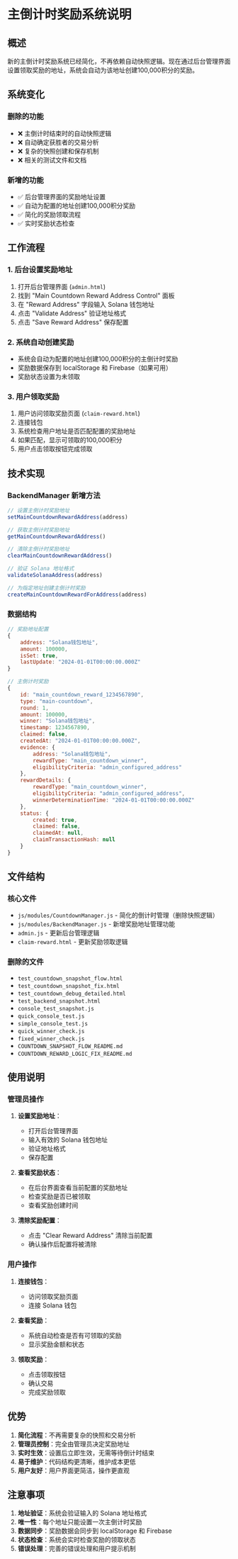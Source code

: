 # 主倒计时奖励系统说明

## 概述

新的主倒计时奖励系统已经简化，不再依赖自动快照逻辑。现在通过后台管理界面设置领取奖励的地址，系统会自动为该地址创建100,000积分的奖励。

## 系统变化

### 删除的功能
- ❌ 主倒计时结束时的自动快照逻辑
- ❌ 自动确定获胜者的交易分析
- ❌ 复杂的快照创建和保存机制
- ❌ 相关的测试文件和文档

### 新增的功能
- ✅ 后台管理界面的奖励地址设置
- ✅ 自动为配置的地址创建100,000积分奖励
- ✅ 简化的奖励领取流程
- ✅ 实时奖励状态检查

## 工作流程

### 1. 后台设置奖励地址
1. 打开后台管理界面 (`admin.html`)
2. 找到 "Main Countdown Reward Address Control" 面板
3. 在 "Reward Address" 字段输入 Solana 钱包地址
4. 点击 "Validate Address" 验证地址格式
5. 点击 "Save Reward Address" 保存配置

### 2. 系统自动创建奖励
- 系统会自动为配置的地址创建100,000积分的主倒计时奖励
- 奖励数据保存到 localStorage 和 Firebase（如果可用）
- 奖励状态设置为未领取

### 3. 用户领取奖励
1. 用户访问领取奖励页面 (`claim-reward.html`)
2. 连接钱包
3. 系统检查用户地址是否匹配配置的奖励地址
4. 如果匹配，显示可领取的100,000积分
5. 用户点击领取按钮完成领取

## 技术实现

### BackendManager 新增方法
```javascript
// 设置主倒计时奖励地址
setMainCountdownRewardAddress(address)

// 获取主倒计时奖励地址
getMainCountdownRewardAddress()

// 清除主倒计时奖励地址
clearMainCountdownRewardAddress()

// 验证 Solana 地址格式
validateSolanaAddress(address)

// 为指定地址创建主倒计时奖励
createMainCountdownRewardForAddress(address)
```

### 数据结构
```javascript
// 奖励地址配置
{
    address: "Solana钱包地址",
    amount: 100000,
    isSet: true,
    lastUpdate: "2024-01-01T00:00:00.000Z"
}

// 主倒计时奖励
{
    id: "main_countdown_reward_1234567890",
    type: "main-countdown",
    round: 1,
    amount: 100000,
    winner: "Solana钱包地址",
    timestamp: 1234567890,
    claimed: false,
    createdAt: "2024-01-01T00:00:00.000Z",
    evidence: {
        address: "Solana钱包地址",
        rewardType: "main_countdown_winner",
        eligibilityCriteria: "admin_configured_address"
    },
    rewardDetails: {
        rewardType: "main_countdown_winner",
        eligibilityCriteria: "admin_configured_address",
        winnerDeterminationTime: "2024-01-01T00:00:00.000Z"
    },
    status: {
        created: true,
        claimed: false,
        claimedAt: null,
        claimTransactionHash: null
    }
}
```

## 文件结构

### 核心文件
- `js/modules/CountdownManager.js` - 简化的倒计时管理（删除快照逻辑）
- `js/modules/BackendManager.js` - 新增奖励地址管理功能
- `admin.js` - 更新后台管理逻辑
- `claim-reward.html` - 更新奖励领取逻辑

### 删除的文件
- `test_countdown_snapshot_flow.html`
- `test_countdown_snapshot_fix.html`
- `test_countdown_debug_detailed.html`
- `test_backend_snapshot.html`
- `console_test_snapshot.js`
- `quick_console_test.js`
- `simple_console_test.js`
- `quick_winner_check.js`
- `fixed_winner_check.js`
- `COUNTDOWN_SNAPSHOT_FLOW_README.md`
- `COUNTDOWN_REWARD_LOGIC_FIX_README.md`

## 使用说明

### 管理员操作
1. **设置奖励地址**：
   - 打开后台管理界面
   - 输入有效的 Solana 钱包地址
   - 验证地址格式
   - 保存配置

2. **查看奖励状态**：
   - 在后台界面查看当前配置的奖励地址
   - 检查奖励是否已被领取
   - 查看奖励创建时间

3. **清除奖励配置**：
   - 点击 "Clear Reward Address" 清除当前配置
   - 确认操作后配置将被清除

### 用户操作
1. **连接钱包**：
   - 访问领取奖励页面
   - 连接 Solana 钱包

2. **查看奖励**：
   - 系统自动检查是否有可领取的奖励
   - 显示奖励金额和状态

3. **领取奖励**：
   - 点击领取按钮
   - 确认交易
   - 完成奖励领取

## 优势

1. **简化流程**：不再需要复杂的快照和交易分析
2. **管理员控制**：完全由管理员决定奖励地址
3. **实时生效**：设置后立即生效，无需等待倒计时结束
4. **易于维护**：代码结构更清晰，维护成本更低
5. **用户友好**：用户界面更简洁，操作更直观

## 注意事项

1. **地址验证**：系统会验证输入的 Solana 地址格式
2. **唯一性**：每个地址只能设置一次主倒计时奖励
3. **数据同步**：奖励数据会同步到 localStorage 和 Firebase
4. **状态检查**：系统会实时检查奖励的领取状态
5. **错误处理**：完善的错误处理和用户提示机制 